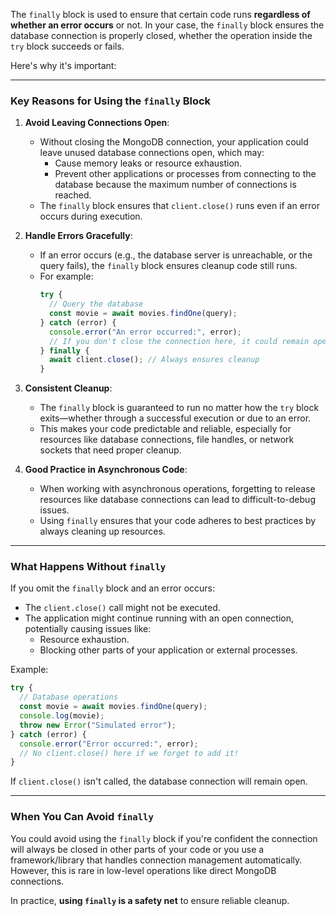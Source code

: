 The `finally` block is used to ensure that certain code runs **regardless of whether an error occurs** or not. In your case, the `finally` block ensures the database connection is properly closed, whether the operation inside the `try` block succeeds or fails.

Here's why it's important:

---

### Key Reasons for Using the `finally` Block

1. **Avoid Leaving Connections Open**:

   - Without closing the MongoDB connection, your application could leave unused database connections open, which may:
     - Cause memory leaks or resource exhaustion.
     - Prevent other applications or processes from connecting to the database because the maximum number of connections is reached.
   - The `finally` block ensures that `client.close()` runs even if an error occurs during execution.

2. **Handle Errors Gracefully**:

   - If an error occurs (e.g., the database server is unreachable, or the query fails), the `finally` block ensures cleanup code still runs.
   - For example:
     ```javascript
     try {
       // Query the database
       const movie = await movies.findOne(query);
     } catch (error) {
       console.error("An error occurred:", error);
       // If you don't close the connection here, it could remain open
     } finally {
       await client.close(); // Always ensures cleanup
     }
     ```

3. **Consistent Cleanup**:

   - The `finally` block is guaranteed to run no matter how the `try` block exits—whether through a successful execution or due to an error.
   - This makes your code predictable and reliable, especially for resources like database connections, file handles, or network sockets that need proper cleanup.

4. **Good Practice in Asynchronous Code**:
   - When working with asynchronous operations, forgetting to release resources like database connections can lead to difficult-to-debug issues.
   - Using `finally` ensures that your code adheres to best practices by always cleaning up resources.

---

### What Happens Without `finally`

If you omit the `finally` block and an error occurs:

- The `client.close()` call might not be executed.
- The application might continue running with an open connection, potentially causing issues like:
  - Resource exhaustion.
  - Blocking other parts of your application or external processes.

Example:

```javascript
try {
  // Database operations
  const movie = await movies.findOne(query);
  console.log(movie);
  throw new Error("Simulated error");
} catch (error) {
  console.error("Error occurred:", error);
  // No client.close() here if we forget to add it!
}
```

If `client.close()` isn't called, the database connection will remain open.

---

### When You Can Avoid `finally`

You could avoid using the `finally` block if you're confident the connection will always be closed in other parts of your code or you use a framework/library that handles connection management automatically. However, this is rare in low-level operations like direct MongoDB connections.

In practice, **using `finally` is a safety net** to ensure reliable cleanup.
